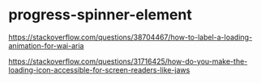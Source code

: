 # progress-spinner-element


https://stackoverflow.com/questions/38704467/how-to-label-a-loading-animation-for-wai-aria

https://stackoverflow.com/questions/31716425/how-do-you-make-the-loading-icon-accessible-for-screen-readers-like-jaws

